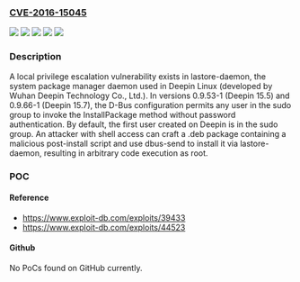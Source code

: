### [CVE-2016-15045](https://cve.mitre.org/cgi-bin/cvename.cgi?name=CVE-2016-15045)
![](https://img.shields.io/static/v1?label=Product&message=Deepin%20Linux&color=blue)
![](https://img.shields.io/static/v1?label=Version&message=0.9.53-1%20(Deepin%2015.5)%20&color=brightgreen)
![](https://img.shields.io/static/v1?label=Version&message=0.9.66-1%20(Deepin%2015.7)%20&color=brightgreen)
![](https://img.shields.io/static/v1?label=Vulnerability&message=CWE-269%20Improper%20Privilege%20Management&color=brightgreen)
![](https://img.shields.io/static/v1?label=Vulnerability&message=CWE-306%20Missing%20Authentication%20for%20Critical%20Function&color=brightgreen)

### Description

A local privilege escalation vulnerability exists in lastore-daemon, the system package manager daemon used in Deepin Linux (developed by Wuhan Deepin Technology Co., Ltd.). In versions 0.9.53-1 (Deepin 15.5) and 0.9.66-1 (Deepin 15.7), the D-Bus configuration permits any user in the sudo group to invoke the InstallPackage method without password authentication. By default, the first user created on Deepin is in the sudo group. An attacker with shell access can craft a .deb package containing a malicious post-install script and use dbus-send to install it via lastore-daemon, resulting in arbitrary code execution as root.

### POC

#### Reference
- https://www.exploit-db.com/exploits/39433
- https://www.exploit-db.com/exploits/44523

#### Github
No PoCs found on GitHub currently.


